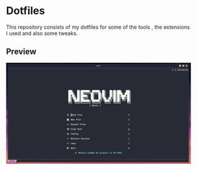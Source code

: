 # Dotfiles
This repository consists of my dotfiles for some of the tools , the extensions I used and also some tweaks.

## Preview
![preview_img](./assets/preview-22-02-2023.png)

